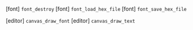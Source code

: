 [font] `font_destroy`
[font] `font_load_hex_file`
[font] `font_save_hex_file`

[editor] `canvas_draw_font`
[editor] `canvas_draw_text`
